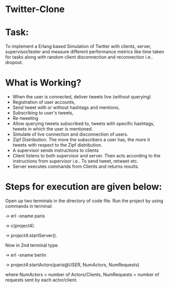 # Twitter-Clone

# Task: 
To implement a Erlang based Simulation of Twitter with clients, server, supervisor/tester and measure different performance metrics like time taken for tasks along with random client disconnection and reconnection i.e.. dropout.

# What is Working?
-	When the user is connected, deliver tweets live (without querying)
-	Registration of user accounts, 
-	Send tweet with or without hashtags and mentions, 
-	Subscribing to user's tweets, 
-	Re-tweeting
-	Allow querying tweets subscribed to, tweets with specific hashtags, tweets in which the user is mentioned.
-	Simulate of live connection and disconnection of users.
-	Zipf Distribution. The more the subscribers a user has, the more it tweets with respect to the Zipf distribution.
-	A supervisor sends instructions to clients
-	Client listens to both supervisor and server. Then acts according to the instructions from supervisor i.e.. To send tweet, retweet etc.
-	Server executes commands from Clients and returns results.

# Steps for execution are given below:

Open up two terminals in the directory of code file.
Run the project by using commands in terminal:

-> erl -sname paris

-> c(project4).

-> project4:startServer().

Now in 2nd terminal type.

-> erl -sname berlin

-> project4:startActors(paris@USER, NumActors, NumRequests)


where NumActors = number of Actors/Clients, NumRequests = number of requests sent by each actor/client.
